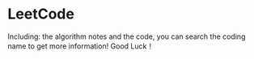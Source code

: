 # LeetCode
Including:
the algorithm notes and the code, you can search the coding name to get more information!
Good Luck！
